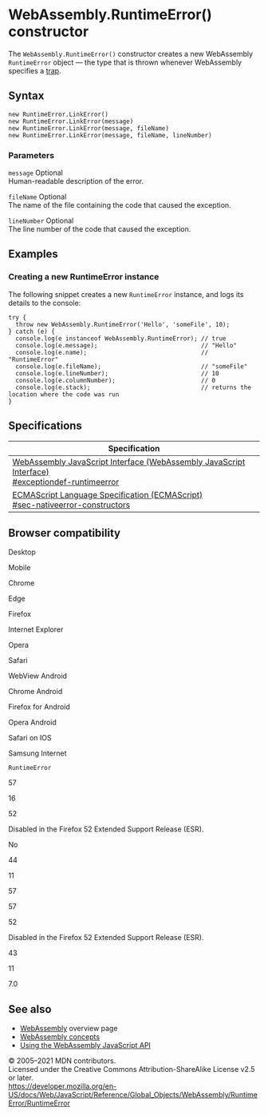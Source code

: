 WebAssembly.RuntimeError() constructor
======================================

The `WebAssembly.RuntimeError()` constructor creates a new WebAssembly `RuntimeError` object — the type that is thrown whenever WebAssembly specifies a [trap](https://webassembly.org/docs/semantics/#traps).

Syntax
------

    new RuntimeError.LinkError()
    new RuntimeError.LinkError(message)
    new RuntimeError.LinkError(message, fileName)
    new RuntimeError.LinkError(message, fileName, lineNumber)

### Parameters

 `message` <span class="badge inline optional">Optional</span>   
Human-readable description of the error.

 `fileName` <span class="badge inline optional">Optional</span>   
The name of the file containing the code that caused the exception.

 `lineNumber` <span class="badge inline optional">Optional</span>   
The line number of the code that caused the exception.

Examples
--------

### Creating a new RuntimeError instance

The following snippet creates a new `RuntimeError` instance, and logs its details to the console:

    try {
      throw new WebAssembly.RuntimeError('Hello', 'someFile', 10);
    } catch (e) {
      console.log(e instanceof WebAssembly.RuntimeError); // true
      console.log(e.message);                             // "Hello"
      console.log(e.name);                                // "RuntimeError"
      console.log(e.fileName);                            // "someFile"
      console.log(e.lineNumber);                          // 10
      console.log(e.columnNumber);                        // 0
      console.log(e.stack);                               // returns the location where the code was run
    }

Specifications
--------------

<table><thead><tr class="header"><th>Specification</th></tr></thead><tbody><tr class="odd"><td><a href="https://webassembly.github.io/spec/js-api/#exceptiondef-runtimeerror">WebAssembly JavaScript Interface (WebAssembly JavaScript Interface)<br />
<span class="small">#exceptiondef-runtimeerror</span></a></td></tr><tr class="even"><td><a href="https://tc39.es/ecma262/#sec-nativeerror-constructors">ECMAScript Language Specification (ECMAScript)<br />
<span class="small">#sec-nativeerror-constructors</span></a></td></tr></tbody></table>

Browser compatibility
---------------------

Desktop

Mobile

Chrome

Edge

Firefox

Internet Explorer

Opera

Safari

WebView Android

Chrome Android

Firefox for Android

Opera Android

Safari on IOS

Samsung Internet

`RuntimeError`

57

16

52

Disabled in the Firefox 52 Extended Support Release (ESR).

No

44

11

57

57

52

Disabled in the Firefox 52 Extended Support Release (ESR).

43

11

7.0

See also
--------

-   [WebAssembly](https://developer.mozilla.org/en-US/docs/WebAssembly) overview page
-   [WebAssembly concepts](https://developer.mozilla.org/en-US/docs/WebAssembly/Concepts)
-   [Using the WebAssembly JavaScript API](https://developer.mozilla.org/en-US/docs/WebAssembly/Using_the_JavaScript_API)

© 2005–2021 MDN contributors.  
Licensed under the Creative Commons Attribution-ShareAlike License v2.5 or later.  
<a href="https://developer.mozilla.org/en-US/docs/Web/JavaScript/Reference/Global_Objects/WebAssembly/RuntimeError/RuntimeError" class="_attribution-link">https://developer.mozilla.org/en-US/docs/Web/JavaScript/Reference/Global_Objects/WebAssembly/RuntimeError/RuntimeError</a>
